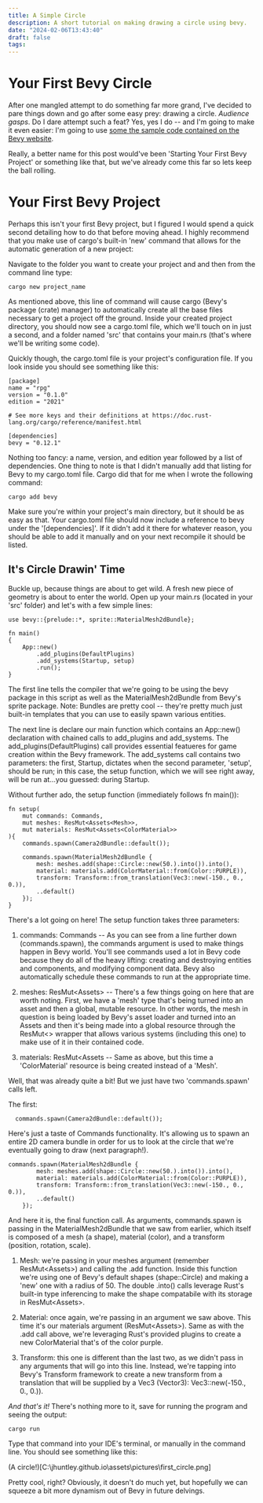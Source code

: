 ```yaml
---
title: A Simple Circle
description: A short tutorial on making drawing a circle using bevy.
date: "2024-02-06T13:43:40"
draft: false 
tags: 
---
```


# Your First Bevy Circle

After one mangled attempt to do something far more grand, I've decided to pare things down and go after some easy prey: drawing a circle. *Audience gasps*. Do I dare attempt such a feat? Yes, yes I do -- and I'm going to make it even easier: I'm going to use [some the sample code contained on the Bevy website](https://bevyengine.org/examples/2D%20Rendering/2d-shapes/).

Really, a better name for this post would've been 'Starting Your First Bevy Project' or something like that, but we've already come this far so lets keep the ball rolling.

# Your First Bevy Project

Perhaps this isn't your first Bevy project, but I figured I would spend a quick second detailing how to do that before moving ahead. I highly recommend that you make use of cargo's built-in 'new' command that allows for the automatic generation of a new project:

Navigate to the folder you want to create your project and and then from the command line type:

```
cargo new project_name
```

As mentioned above, this line of command will cause cargo (Bevy's package (crate) manager) to automatically create all the base files necessary to get a project off the ground. Inside your created project directory, you should now see a cargo.toml file, which we'll touch on in just a second, and a folder named 'src' that contains your main.rs (that's where we'll be writing some code).

Quickly though, the cargo.toml file is your project's configuration file. If you look inside you should see something like this:

```
[package]
name = "rpg"
version = "0.1.0"
edition = "2021"

# See more keys and their definitions at https://doc.rust-lang.org/cargo/reference/manifest.html

[dependencies]
bevy = "0.12.1"
```

Nothing too fancy: a name, version, and edition year followed by a list of dependencies. One thing to note is that I didn't manually add that listing for Bevy to my cargo.toml file. Cargo did that for me when I wrote the following command:

```
cargo add bevy
```

Make sure you're within your project's main directory, but it should be as easy as that. Your cargo.toml file should now include a reference to bevy under the '[dependencies]'. If it didn't add it there for whatever reason, you should be able to add it manually and on your next recompile it should be listed.

## It's Circle Drawin' Time

Buckle up, because things are about to get wild. A fresh new piece of geometry is about to enter the world. Open up your main.rs (located in your 'src' folder) and let's with a few simple lines:

```
use bevy::{prelude::*, sprite::MaterialMesh2dBundle};

fn main()
{
    App::new()
        .add_plugins(DefaultPlugins)
        .add_systems(Startup, setup)
        .run();
}
```

The first line tells the compiler that we're going to be using the bevy package in this script as well as the MaterialMesh2dBundle from Bevy's sprite package. Note: Bundles are pretty cool -- they're pretty much just built-in templates that you can use to easily spawn various entities.

The next line is declare our main function which contains an App::new() declaration with chained calls to add_plugins and add_systems. The add_plugins(DefaultPlugins) call provides essential featueres for game creation within the Bevy framework. The add_systems call contains two parameters: the first, Startup, dictates when the second parameter, 'setup', should be run; in this case, the setup function, which we will see right away, will be run at...you guessed: during Startup.

Without further ado, the setup function (immediately follows fn main()):

```
fn setup(
    mut commands: Commands,
    mut meshes: ResMut<Assets<Mesh>>,
    mut materials: ResMut<Assets<ColorMaterial>>
){
    commands.spawn(Camera2dBundle::default());

    commands.spawn(MaterialMesh2dBundle {
        mesh: meshes.add(shape::Circle::new(50.).into()).into(),
        material: materials.add(ColorMaterial::from(Color::PURPLE)),
        transform: Transform::from_translation(Vec3::new(-150., 0., 0.)),
        ..default()
    });
}
```

There's a lot going on here! The setup function takes three parameters:

1) commands: Commands -- As you can see from a line further down (commands.spawn), the commands argument is used to make things happen in Bevy world. You'll see commands used a lot in Bevy code because they do all of the heavy lifting: creating and destroying entities and components, and modifying component data. Bevy also automatically schedule these commands to run at the appropriate time.

2) meshes: ResMut<Assets<Mesh>> -- There's a few things going on here that are worth noting. First, we have a 'mesh' type that's being turned into an asset and then a global, mutable resource. In other words, the mesh in question is being loaded by Bevy's asset loader and turned into an Assets<Mesh> and then it's being made into a global resource through the ResMut<> wrapper that allows various systems (including this one) to make use of it in their contained code.

3) materials: ResMut<Assets<ColorMaterial> -- Same as above, but this time a 'ColorMaterial' resource is being created instead of a 'Mesh'.

Well, that was already quite a bit! But we just have two 'commands.spawn' calls left.

The first:

```
  commands.spawn(Camera2dBundle::default());
```

Here's just a taste of Commands functionality. It's allowing us to spawn an entire 2D camera bundle in order for us to look at the circle that we're eventually going to draw (next paragraph!).

```
commands.spawn(MaterialMesh2dBundle {
        mesh: meshes.add(shape::Circle::new(50.).into()).into(),
        material: materials.add(ColorMaterial::from(Color::PURPLE)),
        transform: Transform::from_translation(Vec3::new(-150., 0., 0.)),
        ..default()
    });
```

And here it is, the final function call. As arguments, commands.spawn is passing in the MaterialMesh2dBundle that we saw from earlier, which itself is composed of a mesh (a shape), material (color), and a transform (position, rotation, scale).

1) Mesh: we're passing in your meshes argument (remember ResMut<Assets<Mesh>>) and calling the .add function. Inside this function we're using one of Bevy's default shapes (shape::Circle) and making a 'new' one with a radius of 50. The double .into() calls leverage Rust's built-in type inferencing to make the shape compatabile with its storage in ResMut<Assets<Mesh>>.

2) Material: once again, we're passing in an argument we saw above. This time it's our materials argument (ResMut<Assets<ColorMaterial>>). Same as with the .add call above, we're leveraging Rust's provided plugins to create a new ColorMaterial that's of the color purple. 

3) Transform: this one is different than the last two, as we didn't pass in any arguments that will go into this line. Instead, we're tapping into Bevy's Transform framework to create a new transform from a translation that will be supplied by a Vec3 (Vector3): Vec3::new(-150., 0., 0.)).

*And that's it!* There's nothing more to it, save for running the program and seeing the output:

```
cargo run
```

Type that command into your IDE's terminal, or manually in the command line. You should see something like this:

(A circle!)[C:\jhuntley.github.io\assets\pictures\first_circle.png]

Pretty cool, right? Obviously, it doesn't do much yet, but hopefully we can squeeze a bit more dynamism out of Bevy in future delvings. 
